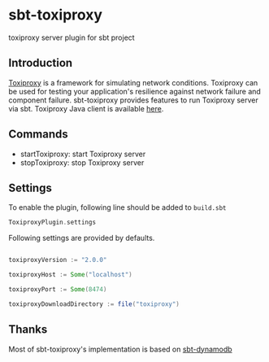 # sbt-toxiproxy

toxiproxy server plugin for sbt project

## Introduction

[Toxiproxy](https://github.com/Shopify/toxiproxy) is a framework for simulating network conditions.
Toxiproxy can be used for testing your application's resilience against network failure and component failure.
sbt-toxiproxy provides features to run Toxiproxy server via sbt.
Toxiproxy Java client is available [here](https://github.com/trekawek/toxiproxy-java).

## Commands
- startToxiproxy: start Toxiproxy server
- stopToxiproxy: stop Toxiproxy server

## Settings

To enable the plugin, following line should be added to `build.sbt`

```scala
ToxiproxyPlugin.settings
```

Following settings are provided by defaults.

```scala

toxiproxyVersion := "2.0.0"

toxiproxyHost := Some("localhost")

toxiproxyPort := Some(8474)

toxiproxyDownloadDirectory := file("toxiproxy")

```

## Thanks

Most of sbt-toxiproxy's implementation is based on [sbt-dynamodb](https://github.com/grahamar/sbt-dynamodb)